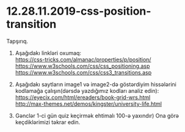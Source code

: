 # 12.28.11.2019-css-position-transition

Tapşırıq.

  1. Aşağıdakı linkləri oxumaq:  
     https://css-tricks.com/almanac/properties/p/position/     
     https://www.w3schools.com/css/css_positioning.asp     
     https://www.w3schools.com/css/css3_transitions.asp
     
  2. Aşağıdakı saytların image1 və image2-də göstərdiyim hissələrini kodlamağa çalışın(dərsdə yazdığımız kodları analiz edin):  
     https://eyecix.com/html/ereaders/book-grid-wrs.html     
     http://max-themes.net/demos/kingster/university-life.html
     
  3. Gənclər 1-ci gün quiz keçirmək ehtimalı 100-ə yaxındır) Ona görə keçdiklərimizi təkrar edin.
